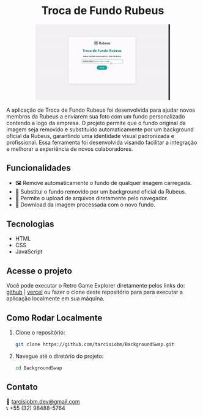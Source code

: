 <h1 align="center">Troca de Fundo Rubeus</h1>

<p align="center">
  <img alt="" src="preview.gif" width="70%">
</p>

<p>A aplicação de Troca de Fundo Rubeus foi desenvolvida para ajudar novos membros da Rubeus a enviarem sua foto com um fundo personalizado contendo a logo da empresa. O projeto permite que o fundo original da imagem seja removido e substituído automaticamente por um background oficial da Rubeus, garantindo uma identidade visual padronizada e profissional. Essa ferramenta foi desenvolvida visando facilitar a integração e melhorar a experiência de novos colaboradores. </p>

## Funcionalidades

- 🖼️ Remove automaticamente o fundo de qualquer imagem carregada.
- 🎨 Substitui o fundo removido por um background oficial da Rubeus.
- 📂 Permite o upload de arquivos diretamente pelo navegador.
- 💾 Download da imagem processada com o novo fundo.

## Tecnologias
- HTML
- CSS
- JavaScript 

## Acesse o projeto
Você pode executar o Retro Game Explorer diretamente pelos links do: [github]() | [vercel]() ou  fazer o clone deste repositório para para executar a aplicação localmente em sua máquina.

## Como Rodar Localmente

1. Clone o repositório:
   ```bash
   git clone https://github.com/tarcisiobm/BackgroundSwap.git
   ```
2. Navegue até o diretório do projeto:
   ```bash
   cd BackgroundSwap
   ```
## Contato
📧 tarcisiobm.dev@gmail.com  
📞 +55 (32) 98488-5764
